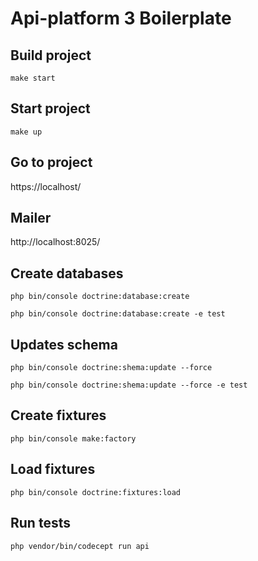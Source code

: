 # Api-platform 3 Boilerplate

## Build project

`make start`

## Start project

`make up`

## Go to project

https://localhost/

## Mailer

http://localhost:8025/

## Create databases

`php bin/console doctrine:database:create`

`php bin/console doctrine:database:create -e test`

## Updates schema

`php bin/console doctrine:shema:update --force`

`php bin/console doctrine:shema:update --force -e test`

## Create fixtures

`php bin/console make:factory`

## Load fixtures

`php bin/console doctrine:fixtures:load`

## Run tests

`php vendor/bin/codecept run api`
